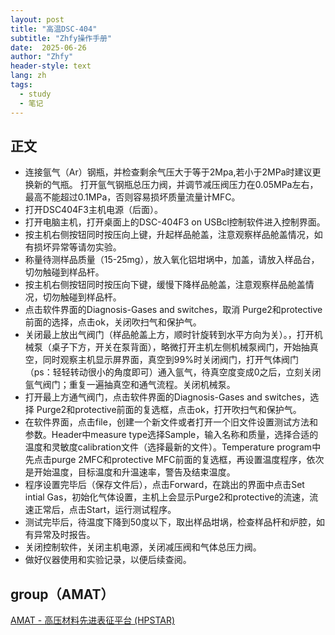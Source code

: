 ```yaml
---
layout: post
title: "高温DSC-404"
subtitle: "Zhfy操作手册"
date:  2025-06-26 
author: "Zhfy"
header-style: text
lang: zh
tags:
  - study
  - 笔记
---
```

## 正文
* 连接氩气（Ar）钢瓶，并检查剩余气压大于等于2Mpa,若小于2MPa时建议更换新的气瓶。 打开氩⽓钢瓶总压⼒阀，并调节减压阀压⼒在0.05MPa左右，最⾼不能超过0.1MPa，否则容易损坏质量流量计MFC。
* 打开DSC404F3主机电源（后面）。
* 打开电脑主机，打开桌面上的DSC-404F3 on USBcl控制软件进入控制界面。
* 按主机右侧按钮同时按压向上键，升起样品舱盖，注意观察样品舱盖情况，如有损坏异常等请勿实验。
* 称量待测样品质量（15-25mg），放入氧化铝坩埚中，加盖，请放入样品台，切勿触碰到样品杆。
* 按主机右侧按钮同时按压向下键，缓慢下降样品舱盖，注意观察样品舱盖情况，切勿触碰到样品杆。
* 点击软件界面的Diagnosis-Gases and switches，取消 Purge2和protective前面的选择，点击ok，关闭吹扫气和保护气。
* 关闭最上放出气阀门（样品舱盖上方，顺时针旋转到水平方向为关）。，打开机械泵（桌子下方，开关在泵背面），略微打开主机左侧机械泵阀门，开始抽真空，同时观察主机显示屏界面，真空到99%时关闭阀门，打开气体阀门（ps：轻轻转动很小的角度即可）通入氩气，待真空度变成0之后，立刻关闭氩气阀门；重复一遍抽真空和通气流程。关闭机械泵。
* 打开最上方通气阀门，点击软件界面的Diagnosis-Gases and switches，选择 Purge2和protective前面的复选框，点击ok，打开吹扫气和保护气。
* 在软件界面，点击file，创建一个新文件或者打开一个旧文件设置测试方法和参数。Header中measure type选择Sample，输入名称和质量，选择合适的温度和灵敏度calibration文件（选择最新的文件）。Temperature program中先点击purge 2MFC和protective MFC前面的复选框，再设置温度程序，依次是开始温度，目标温度和升温速率，警告及结束温度。
* 程序设置完毕后（保存文件后），点击Forward，在跳出的界面中点击Set intial Gas，初始化气体设置，主机上会显示Purge2和protective的流速，流速正常后，点击Start，运行测试程序。
* 测试完毕后，待温度下降到50度以下，取出样品坩埚，检查样品杆和炉腔，如有异常及时报告。
* 关闭控制软件，关闭主机电源，关闭减压阀和气体总压力阀。
* 做好仪器使用和实验记录，以便后续查阅。
  
## group（AMAT）

[AMAT - 高压材料先进表征平台 (HPSTAR)](http://hpstar.ac.cn/channels/998.html)

